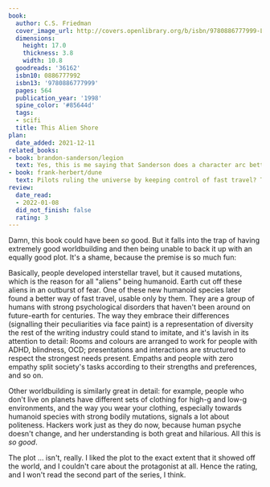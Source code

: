 ```yaml
---
book:
  author: C.S. Friedman
  cover_image_url: http://covers.openlibrary.org/b/isbn/9780886777999-L.jpg
  dimensions:
    height: 17.0
    thickness: 3.8
    width: 10.8
  goodreads: '36162'
  isbn10: 0886777992
  isbn13: '9780886777999'
  pages: 564
  publication_year: '1998'
  spine_color: '#85644d'
  tags:
  - scifi
  title: This Alien Shore
plan:
  date_added: 2021-12-11
related_books:
- book: brandon-sanderson/legion
  text: Yes, this is me saying that Sanderson does a character arc better. Will wonders never cease.
- book: frank-herbert/dune
  text: Pilots ruling the universe by keeping control of fast travel? This way, please.
review:
  date_read:
  - 2022-01-08
  did_not_finish: false
  rating: 3
---
```


Damn, this book could have been *so* good. But it falls into the trap of having extremely good worldbuilding and then
being unable to back it up with an equally good plot. It's a shame, because the premise is so much fun:

Basically, people developed interstellar travel, but it caused mutations, which is the reason for all "aliens" being
humanoid. Earth cut off these aliens in an outburst of fear. One of these new humanoid species later found a better way
of fast travel, usable only by them. They are a group of humans with strong psychological disorders that haven't been
around on future-earth for centuries. The way they embrace their differences (signalling their peculiarities via face
paint) is a representation of diversity the rest of the writing industry could stand to imitate, and it's lavish in its
attention to detail: Rooms and colours are arranged to work for people with ADHD, blindness, OCD; presentations and
interactions are structured to respect the strongest needs present. Empaths and people with zero empathy split society's
tasks according to their strengths and preferences, and so on.

Other worldbuilding is similarly great in detail: for example, people who don't live on planets have different sets of
clothing for high-g and low-g environments, and the way you wear your clothing, especially towards humanoid species with
strong bodily mutations, signals a lot about politeness. Hackers work just as they do now, because human psyche doesn't
change, and her understanding is both great and hilarious. All this is *so good*.

The plot … isn't, really. I liked the plot to the exact extent that it showed off the world, and I couldn't care about
the protagonist at all. Hence the rating, and I won't read the second part of the series, I think.

